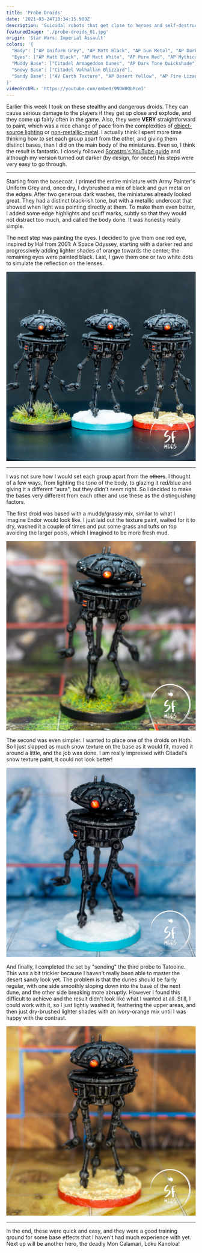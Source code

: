 ```yaml
---
title: 'Probe Droids'
date: '2021-03-24T18:34:15.909Z'
description: 'Suicidal robots that get close to heroes and self-destruct in their faces.'
featuredImage: './probe-droids_01.jpg'
origin: 'Star Wars: Imperial Assault'
colors: '{
  "Body": ["AP Uniform Grey", "AP Matt Black", "AP Gun Metal", "AP Dark Tone Quickshade"],
  "Eyes": ["AP Matt Black", "AP Matt White", "AP Pure Red", "AP Mythical Orange", "AP Gloss Varnish"],
  "Muddy Base": ["Citadel Armageddon Dunes", "AP Dark Tone Quickshade"],
  "Snowy Base": ["Citadel Valhallan Blizzard"],
  "Sandy Base": ["AV Earth Texture", "AP Desert Yellow", "AP Fire Lizard", "AP Arid Earth", "AP Mid Brown Quickshade"]
}'
videoSrcURL: 'https://youtube.com/embed/9NDW0QbMceI'
---
```


Earlier this week I took on these stealthy and dangerous droids. They can cause serious damage to the players if they get up close and explode, and they come up fairly often in the game. Also, they were **VERY** straightforward to paint, which was a nice change of pace from the complexities of [object-source lighting](/davith-elso/) or [non-metallic-metal](/shyla-varad/). I actually think I spent more time thinking how to set each group apart from the other, and giving them distinct bases, than I did on the main body of the miniatures. Even so, I think the result is fantastic. I closely followed [Sorastro's YouTube guide](https://www.youtube.com/watch?v=-WPJ1r8ztLo) and although my version turned out darker (by design, for once!) his steps were very easy to go through.

---

Starting from the basecoat. I primed the entire miniature with Army Painter's Uniform Grey and, once dry, I drybrushed a mix of black and gun metal on the edges. After two generous dark washes, the miniatures already looked great. They had a distinct black-ish tone, but with a metallic undercoat that showed when light was pointing directly at them. To make them even better, I added some edge highlights and scuff marks, subtly so that they would not distract too much, and called the body done. It was honestly really simple.

The next step was painting the eyes. I decided to give them one red eye, inspired by Hal from 2001: A Space Odyssey, starting with a darker red and progressively adding lighter shades of orange towards the center; the remaining eyes were painted black. Last, I gave them one or two white dots to simulate the reflection on the lenses.

![Front View](./probe-droids_02.jpg)

---

I was not sure how I would set each group apart from the ~~others~~. I thought of a few ways, from lighting the tone of the body, to glazing it red/blue and giving it a different "aura", but they didn't seem right. So I decided to make the bases very different from each other and use these as the distinguishing factors.

The first droid was based with a muddy/grassy mix, similar to what I imagine Endor would look like. I just laid out the texture paint, waited for it to dry, washed it a couple of times and put some grass and tufts on top avoiding the larger pools, which I imagined to be more fresh mud.

![Endor Probe](./probe-droids_03.jpg)

The second was even simpler. I wanted to place one of the droids on Hoth. So I just slapped as much snow texture on the base as it would fit, moved it around a little, and the job was done. I am really impressed with Citadel's snow texture paint, it could not look better!

![Hoth Probe](./probe-droids_04.jpg)

And finally, I completed the set by "sending" the third probe to Tatooine. This was a bit trickier because I haven't really been able to master the desert sandy look yet. The problem is that the dunes should be fairly regular, with one side smoothly sloping down into the base of the next dune, and the other side breaking more abruptly. However I found this difficult to achieve and the result didn't look like what I wanted at all. Still, I could work with it, so I just lightly washed it, feathering the upper areas, and then just dry-brushed lighter shades with an ivory-orange mix until I was happy with the contrast.

![Tatooine Probe](./probe-droids_05.jpg)

---

In the end, these were quick and easy, and they were a good training ground for some base effects that I haven't had much experience with yet. Next up will be another hero, the deadly Mon Calamari, Loku Kanoloa!
